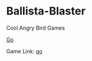 # Ballista-Blaster
Cool Angry Bird Games

<a href="http://stackoverflow.com" target="_blank">Go</a>


Game Link: [go](https://cookieninja0922.github.io/Ballista-Blaster/)
